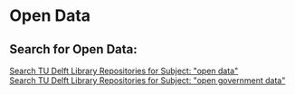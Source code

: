 # Open Data  

## Search for Open Data:  
[Search TU Delft Library Repositories for Subject: "open data"](https://repository.tudelft.nl/islandora/search/subject%3A%22open%255C%2Bdata%22)  
[Search TU Delft Library Repositories for Subject: "open government data"](https://repository.tudelft.nl/islandora/search/subject%3A%22open%255C%2Bgovernment%255C%2Bdata%22)  